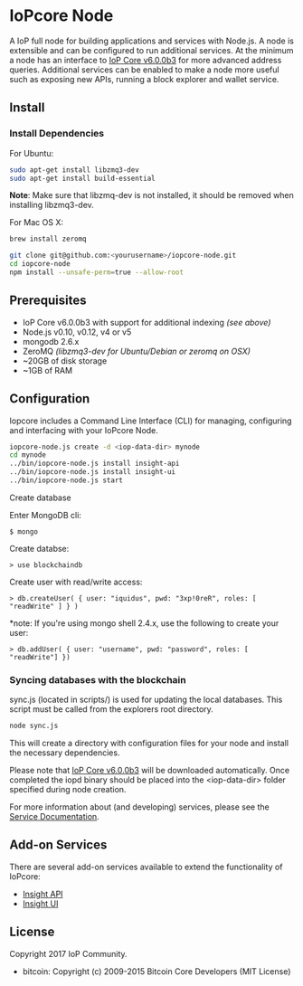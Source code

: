 IoPcore Node
============

A IoP full node for building applications and services with Node.js. A node is extensible and can be configured to run additional services. At the minimum a node has an interface to [IoP Core v6.0.0b3](https://github.com/Internet-of-People/iop-core/releases) for more advanced address queries. Additional services can be enabled to make a node more useful such as exposing new APIs, running a block explorer and wallet service.

## Install

### Install Dependencies

For Ubuntu:
```bash
sudo apt-get install libzmq3-dev
sudo apt-get install build-essential
```
**Note**: Make sure that libzmq-dev is not installed, it should be removed when installing libzmq3-dev.


For Mac OS X:
```bash
brew install zeromq
```

```bash
git clone git@github.com:<yourusername>/iopcore-node.git
cd iopcore-node
npm install --unsafe-perm=true --allow-root
```

## Prerequisites

- IoP Core v6.0.0b3 with support for additional indexing *(see above)*
- Node.js v0.10, v0.12, v4 or v5
- mongodb 2.6.x
- ZeroMQ *(libzmq3-dev for Ubuntu/Debian or zeromq on OSX)*
- ~20GB of disk storage
- ~1GB of RAM

## Configuration

Iopcore includes a Command Line Interface (CLI) for managing, configuring and interfacing with your IoPcore Node.

```bash
iopcore-node.js create -d <iop-data-dir> mynode
cd mynode
../bin/iopcore-node.js install insight-api
../bin/iopcore-node.js install insight-ui
../bin/iopcore-node.js start
```

Create database

Enter MongoDB cli:

    $ mongo

Create databse:

    > use blockchaindb

Create user with read/write access:

    > db.createUser( { user: "iquidus", pwd: "3xp!0reR", roles: [ "readWrite" ] } )

*note: If you're using mongo shell 2.4.x, use the following to create your user:

    > db.addUser( { user: "username", pwd: "password", roles: [ "readWrite"] })

### Syncing databases with the blockchain

sync.js (located in scripts/) is used for updating the local databases. This script must be called from the explorers root directory.

```bash
node sync.js
```	

This will create a directory with configuration files for your node and install the necessary dependencies.

Please note that [IoP Core v6.0.0b3](https://github.com/Internet-of-People/iop-core/releases) will be downloaded automatically. Once completed the iopd binary should be placed into the &lt;iop-data-dir&gt; folder specified during node creation.

For more information about (and developing) services, please see the [Service Documentation](docs/services.md).

## Add-on Services

There are several add-on services available to extend the functionality of IoPcore:

- [Insight API](https://github.com/hendry19901990/insight-api/tree/master)
- [Insight UI](https://github.com/hendry19901990/insight-ui/tree/master)

  
## License

Copyright 2017 IoP Community.

- bitcoin: Copyright (c) 2009-2015 Bitcoin Core Developers (MIT License)
